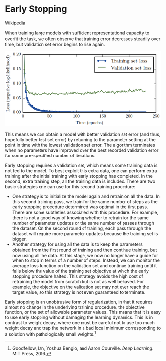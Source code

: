 # Early Stopping
[Wikipedia](https://en.wikipedia.org/wiki/Early_stopping)

When training large models with suﬃcient representational capacity to overﬁt the task, we often observe that training error decreases steadily over time, but validation set error begins to rise again.

![](images/early-stopping.png)

This means we can obtain a model with better validation set error (and thus, hopefully better test set error) by returning to the parameter setting at the point in time with the lowest validation set error. The algorithm terminates when no parameters have improved over the best recorded validation error for some pre-speciﬁed number of iterations.

Early stopping requires a validation set, which means some training data is not fed to the model. To best exploit this extra data, one can perform extra training after the initial training with early stopping has completed. In the second, extra training step, all the training data is included. There are two basic strategies one can use for this second training procedure:
- One strategy is to initialize the model again and retrain on all the data. In this second training pass, we train for the same number of steps as the early stopping procedure determined was optimal in the ﬁrst pass. There are some subtleties associated with this procedure. For example, there is not a good way of knowing whether to retrain for the same number of parameter updates or the same number of passes through the dataset. On the second round of training, each pass through the dataset will require more parameter updates because the training set is bigger.
- Another strategy for using all the data is to keep the parameters obtained from the ﬁrst round of training and then continue training, but now using all the data. At this stage, we now no longer have a guide for when to stop in terms of a number of steps. Instead, we can monitor the average loss function on the validation set and continue training until it falls below the value of the training set objective at which the early stopping procedure halted. This strategy avoids the high cost of retraining the model from scratch but is not as well behaved. For example, the objective on the validation set may not ever reach the target value, so this strategy is not even guaranteed to terminate.

Early stopping is an unobtrusive form of regularization, in that it requires almost no change in the underlying training procedure, the objective function, or the set of allowable parameter values. This means that it is easy to use early stopping without damaging the learning dynamics. This is in contrast to weight decay, where one must be careful not to use too much weight decay and trap the network in a bad local minimum corresponding to a solution with pathologically small weights.[^deeplearning]


[^deeplearning]: Goodfellow, Ian, Yoshua Bengio, and Aaron Courville. _Deep Learning_. MIT Press, 2016.